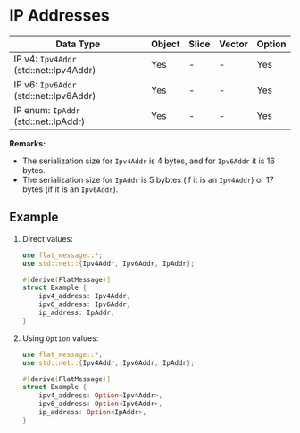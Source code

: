 # IP Addresses

| Data Type                              | Object | Slice | Vector | Option |
| -------------------------------------- | ------ | ----- | ------ | ------ |
| IP v4: `Ipv4Addr` (std::net::Ipv4Addr) | Yes    | -     | -      | Yes    |
| IP v6: `Ipv6Addr` (std::net::Ipv6Addr) | Yes    | -     | -      | Yes    |
| IP enum: `IpAddr` (std::net::IpAddr)   | Yes    | -     | -      | Yes    |

**Remarks:**
- The serialization size for `Ipv4Addr` is 4 bytes, and for `Ipv6Addr` it is 16 bytes.
- The serialization size for `IpAddr` is 5 bybtes (if it is an `Ipv4Addr`) or 17 bytes (if it is an `Ipv6Addr`).

## Example

1. Direct values:
    ```rust
    use flat_message::*;
    use std::net::{Ipv4Addr, Ipv6Addr, IpAddr};

    #[derive(FlatMessage)]
    struct Example {
        ipv4_address: Ipv4Addr,
        ipv6_address: Ipv6Addr,
        ip_address: IpAddr,
    }
    ```

2. Using `Option` values:
    ```rust
    use flat_message::*;
    use std::net::{Ipv4Addr, Ipv6Addr, IpAddr};

    #[derive(FlatMessage)]
    struct Example {
        ipv4_address: Option<Ipv4Addr>,
        ipv6_address: Option<Ipv6Addr>,
        ip_address: Option<IpAddr>,
    }
    ``` 